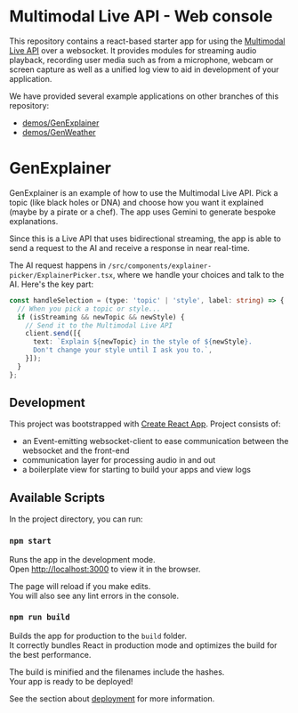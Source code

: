 # Multimodal Live API - Web console

This repository contains a react-based starter app for using the [Multimodal Live API](https://ai.google.dev/gemini-api) over a websocket. It provides modules for streaming audio playback, recording user media such as from a microphone, webcam or screen capture as well as a unified log view to aid in development of your application.

We have provided several example applications on other branches of this repository:

- [demos/GenExplainer](https://github.com/google-gemini/multimodal-live-api-web-console/tree/demos/genexplainer)
- [demos/GenWeather](https://github.com/google-gemini/multimodal-live-api-web-console/tree/demos/genweather)

# GenExplainer

GenExplainer is an example of how to use the Multimodal Live API. Pick a topic (like black holes or DNA) and choose how you want it explained (maybe by a pirate or a chef). The app uses Gemini to generate bespoke explanations.

Since this is a Live API that uses bidirectional streaming, the app is able to send a request to the AI and receive a response in near real-time.

The AI request happens in `/src/components/explainer-picker/ExplainerPicker.tsx`, where we handle your choices and talk to the AI. Here's the key part:

```typescript
const handleSelection = (type: 'topic' | 'style', label: string) => {
  // When you pick a topic or style...
  if (isStreaming && newTopic && newStyle) {
    // Send it to the Multimodal Live API 
    client.send([{
      text: `Explain ${newTopic} in the style of ${newStyle}. 
      Don't change your style until I ask you to.`,
    }]);
  }
};
```

## Development

This project was bootstrapped with [Create React App](https://github.com/facebook/create-react-app).
Project consists of:

- an Event-emitting websocket-client to ease communication between the websocket and the front-end
- communication layer for processing audio in and out
- a boilerplate view for starting to build your apps and view logs

## Available Scripts

In the project directory, you can run:

### `npm start`

Runs the app in the development mode.\
Open [http://localhost:3000](http://localhost:3000) to view it in the browser.

The page will reload if you make edits.\
You will also see any lint errors in the console.

### `npm run build`

Builds the app for production to the `build` folder.\
It correctly bundles React in production mode and optimizes the build for the best performance.

The build is minified and the filenames include the hashes.\
Your app is ready to be deployed!

See the section about [deployment](https://facebook.github.io/create-react-app/docs/deployment) for more information.
